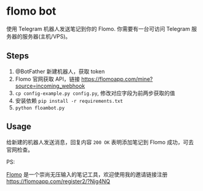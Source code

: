 # flomo bot

使用 Telegram 机器人发送笔记到你的 Flomo. 你需要有一台可访问 Telegram 服务器的服务器(主机/VPS)。

## Steps

1. @BotFather 新建机器人，获取 token
2. Flomo 官网获取 API，链接 <https://flomoapp.com/mine?source=incoming_webhook>
3. `cp config-example.py config.py`, 修改对应字段为前两步获取的值
4. 安装依赖 `pip install -r requirements.txt`
5. `python floambot.py`

## Usage

给新建的机器人发送消息，回复内容 `200 OK` 表明添加笔记到 Flomo 成功，可去官网检查。

PS:

[Flomo]((https://flomoapp.com/)) 是一个崇尚无压输入的笔记工具，欢迎使用我的邀请链接注册 <https://flomoapp.com/register2/?Njg4NQ>